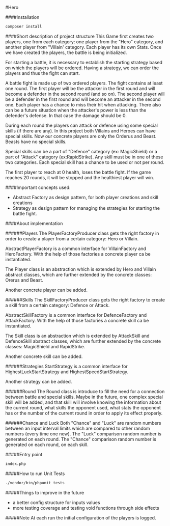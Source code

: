 #Hero

####Installation

```bash
composer install
```

####Short description of project structure
This Game first creates two players, one from each category: one player from the "Hero" category,
and another player from "Villain' category. Each player has its own Stats.
Once we have created the players, the battle is being initialized.

For starting a battle, it is necessary to establish the starting strategy based on which the players
will be ordered. Having a strategy, we can order the players and thus the fight can start.

A battle fight is made up of two ordered players. The fight contains at least one round.
The first player will be the attacker in the first round and will become a defender in the second round (and so on).
The second player will be a defender in the first round and will become an attacker in the second one.
Each player has a chance to miss their hit when attacking.
There also can be a future situation when the attacker's power is less than the defender's defense. In that case
the damage should be 0.

During each round the players can attack or defence using some special skills (if there are any).
In this project both Villains and Heroes can have special skills. Now our concrete players are
only the Orderus and Beast. Beasts have no special skills.

Special skills can be a part of "Defence" category (ex: MagicShield) or a part of "Attack" category (ex:RapidStrike).
Any skill must be in one of these two categories. Each special skill has a chance to be used or not per round.

The first player to reach at 0 health, loses the battle fight.
If the game reaches 20 rounds, it will be stopped and the healthiest player will win.

####Important concepts used:
 - Abstract Factory as design pattern, for both player creations and skill creations
 - Strategy as design pattern for managing the strategies for starting the battle fight.

####About implementation

######Players
The PlayerFactoryProducer class gets the right factory in order to create a player from
a certain category: Hero or Villain.

AbstractPlayerFactory is a common interface for VillainFactory and HeroFactory.
With the help of those factories a concrete player ca be instantiated.

The Player class is an abstraction which is extended by Hero and Villain abstract classes, which are
further extended by the concrete classes: Orerus and Beast.

Another concrete player can be added.

######Skills
The SkillFactoryProducer class gets the right factory to create a skill from
a certain category: Defence or Attack.

AbstractSkillFactory is a common interface for DefenceFactory and AttackFactory.
With the help of those factories a concrete skill ca be instantiated.

The Skill class is an abstraction which is extended by AttackSkill and DefenceSkill abstract classes, which are
further extended by the concrete classes: MagicShield and RapidStrike.

Another concrete skill can be added.

######Strategies
StartStrategy is a common interface for HighestLuckStartStrategy and HighestSpeedStartStrategy.

Another strategy can be added.

######Round
The Round class is introduce to fill the need for a connection between battle and special skills.
Maybe in the future, one complex special skill will be added, and that skill will involve knowing the information
about the current round, what skills the opponent used, what stats the opponent has or the number of the current round
in order to apply its effect properly.

######Chance and Luck
Both "Chance" and "Luck" are random numbers between an input interval limits which are compared to
other random numbers (every time one new).
The "Luck" comparison random number is generated on each round.
The "Chance" comparison random number is generated on each round, on each skill.

#####Entry point
```bash
index.php
```

#####How to run Unit Tests
```bash
./vendor/bin/phpunit tests
```

#####Things to improve in the future
- a better config structure for inputs values
- more testing coverage and testing void functions through side effects


#####Note
At each run the initial configuration of the players is logged.

